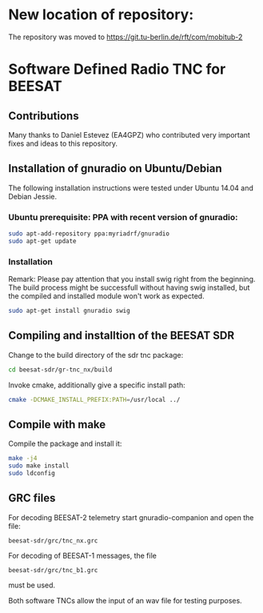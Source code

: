 New location of repository:
===========================
The repository was moved to https://git.tu-berlin.de/rft/com/mobitub-2

Software Defined Radio TNC for BEESAT
=====================================

## Contributions
Many thanks to Daniel Estevez (EA4GPZ) who contributed very important fixes and ideas to this repository.

## Installation of gnuradio on Ubuntu/Debian
The following installation instructions were tested under Ubuntu 14.04 and Debian Jessie.

### Ubuntu prerequisite: PPA with recent version of gnuradio:

```bash
sudo apt-add-repository ppa:myriadrf/gnuradio
sudo apt-get update
```

### Installation

Remark:
  Please pay attention that you install swig right from the beginning.
  The build process might be successfull without having swig installed,
  but the compiled and installed module won't work as expected.

```bash
sudo apt-get install gnuradio swig
```

## Compiling and installtion of the BEESAT SDR

Change to the build directory of the sdr tnc package:
```bash
cd beesat-sdr/gr-tnc_nx/build
```

Invoke cmake, additionally give a specific install path:
```bash
cmake -DCMAKE_INSTALL_PREFIX:PATH=/usr/local ../
```

## Compile with make

Compile the package and install it:
```bash
make -j4
sudo make install
sudo ldconfig
```

## GRC files
For decoding BEESAT-2 telemetry start gnuradio-companion and open the file:
```
beesat-sdr/grc/tnc_nx.grc
```

For decoding of BEESAT-1 messages, the file
```
beesat-sdr/grc/tnc_b1.grc
```
must be used.

Both software TNCs allow the input of an wav file for testing purposes.

